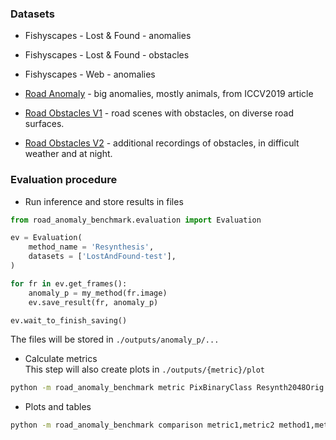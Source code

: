 
### Datasets

* Fishyscapes - Lost & Found - anomalies
* Fishyscapes - Lost & Found - obstacles
* Fishyscapes - Web - anomalies

* [Road Anomaly](doc/RoadAnomaly.md) - big anomalies, mostly animals, from ICCV2019 article
* [Road Obstacles V1](https://arxiv.org/abs/2012.13633) - road scenes with obstacles, on diverse road surfaces.
* [Road Obstacles V2](doc/RoadObstaclesV2.md) - additional recordings of obstacles, in difficult weather and at night.


### Evaluation procedure

* Run inference and store results in files

```python
from road_anomaly_benchmark.evaluation import Evaluation

ev = Evaluation(
	method_name = 'Resynthesis', 
	datasets = ['LostAndFound-test'], 
)

for fr in ev.get_frames():
	anomaly_p = my_method(fr.image)
	ev.save_result(fr, anomaly_p)

ev.wait_to_finish_saving()
```

The files will be stored in `./outputs/anomaly_p/...`

* Calculate metrics  
This step will also create plots in `./outputs/{metric}/plot`

```bash
python -m road_anomaly_benchmark metric PixBinaryClass Resynth2048Orig LostAndFound-test
```

* Plots and tables

```bash
python -m road_anomaly_benchmark comparison metric1,metric2 method1,method2 dset1,dset2
```


